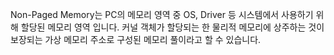 Non-Paged Memory는 PC의 메모리 영역 중 OS, Driver 등 시스템에서 사용하기 위해 할당된 메모리 영역 입니다.
커널 객체가 할당되는 한 물리적 메모리에 상주하는 것이 보장되는 가상 메모리 주소로 구성된 메모리 풀이라고 할 수 있습니다.